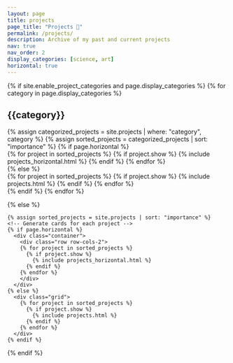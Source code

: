 ```yaml
---
layout: page
title: projects
page_title: "Projects 🌱"
permalink: /projects/
description: Archive of my past and current projects
nav: true
nav_order: 2
display_categories: [science, art]
horizontal: true
---
```


<div class="projects">
  {% if site.enable_project_categories and page.display_categories %}
  <!-- Display categorized projects -->
    {% for category in page.display_categories %}
      <a id={{category}}><h2 class="category">{{category}}</h2></a>
      {% assign categorized_projects = site.projects | where: "category", category %}
      {% assign sorted_projects = categorized_projects | sort: "importance" %}
      <!-- Generate cards for each project -->
      {% if page.horizontal %}
        <div class="container">
          <div class="row row-cols-1">
          {% for project in sorted_projects %}
            {% if project.show %}
              {% include projects_horizontal.html %}
            {% endif %}
          {% endfor %}
          </div>
        </div>
      {% else %}
        <div class="grid">
          {% for project in sorted_projects %}
            {% if project.show %}
              {% include projects.html %}
            {% endif %}
          {% endfor %}
        </div>
      {% endif %}
    {% endfor %}

  {% else %}
  <!-- Display projects without categories -->
    {% assign sorted_projects = site.projects | sort: "importance" %}
    <!-- Generate cards for each project -->
    {% if page.horizontal %}
      <div class="container">
        <div class="row row-cols-2">
        {% for project in sorted_projects %}
          {% if project.show %}
            {% include projects_horizontal.html %}
          {% endif %}
        {% endfor %}
        </div>
      </div>
    {% else %}
      <div class="grid">
        {% for project in sorted_projects %}
          {% if project.show %}
            {% include projects.html %}
          {% endif %}
        {% endfor %}
      </div>
    {% endif %}

  {% endif %}

</div>
